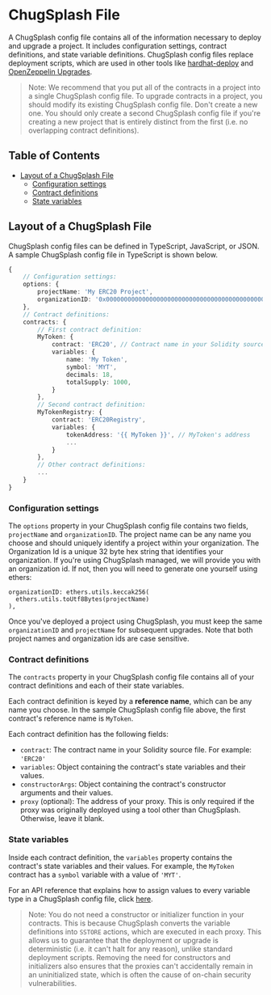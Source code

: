 # ChugSplash File

A ChugSplash config file contains all of the information necessary to deploy and upgrade a project. It includes configuration settings, contract definitions, and state variable definitions. ChugSplash config files replace deployment scripts, which are used in other tools like [hardhat-deploy](https://github.com/wighawag/hardhat-deploy) and [OpenZeppelin Upgrades](https://docs.openzeppelin.com/upgrades-plugins/1.x/#hardhat-usage).

> Note: We recommend that you put all of the contracts in a project into a single ChugSplash config file. To upgrade contracts in a project, you should modify its existing ChugSplash config file. Don't create a new one. You should only create a second ChugSplash config file if you're creating a new project that is entirely distinct from the first (i.e. no overlapping contract definitions).

## Table of Contents

- [Layout of a ChugSplash File](#layout-of-a-chugsplash-file)
  - [Configuration settings](#configuration-settings)
  - [Contract definitions](#contract-definitions)
  - [State variables](#state-variables)

## Layout of a ChugSplash File

ChugSplash config files can be defined in TypeScript, JavaScript, or JSON. A sample ChugSplash config file in TypeScript is shown below.

```ts
{
    // Configuration settings:
    options: {
        projectName: 'My ERC20 Project',
        organizationID: '0x0000000000000000000000000000000000000000000000000000000000000000'
    },
    // Contract definitions:
    contracts: {
        // First contract definition:
        MyToken: {
            contract: 'ERC20', // Contract name in your Solidity source file
            variables: {
                name: 'My Token',
                symbol: 'MYT',
                decimals: 18,
                totalSupply: 1000,
            }
        },
        // Second contract definition:
        MyTokenRegistry: {
            contract: 'ERC20Registry',
            variables: {
                tokenAddress: '{{ MyToken }}', // MyToken's address
                ...
            }
        },
        // Other contract definitions:
        ...
    }
}
```

### Configuration settings

The `options` property in your ChugSplash config file contains two fields, `projectName` and `organizationID`. The project
name can be any name you choose and should uniquely identify a project within your organization. The Organization Id is a
unique 32 byte hex string that identifies your organization. If you're using ChugSplash managed, we will provide you with
an organization id. If not, then you will need to generate one yourself using ethers:
```
organizationID: ethers.utils.keccak256(
  ethers.utils.toUtf8Bytes(projectName)
),
```

Once you've deployed a project using ChugSplash, you must keep the same `organizationID` and `projectName` for subsequent upgrades. Note that both project names and organization ids are case sensitive.

### Contract definitions

The `contracts` property in your ChugSplash config file contains all of your contract definitions and each of their state variables.

Each contract definition is keyed by a **reference name**, which can be any name you choose. In the sample ChugSplash config file above, the first contract's reference name is `MyToken`.

Each contract definition has the following fields:
* `contract`: The contract name in your Solidity source file. For example: `'ERC20'`
* `variables`: Object containing the contract's state variables and their values.
* `constructorArgs`: Object containing the contract's constructor arguments and their values.
* `proxy` (optional): The address of your proxy. This is only required if the proxy was originally deployed using a tool other than ChugSplash. Otherwise, leave it blank.

### State variables

Inside each contract definition, the `variables` property contains the contract's state variables and their values. For example, the `MyToken` contract has a `symbol` variable with a value of `'MYT'`.

For an API reference that explains how to assign values to every variable type in a ChugSplash config file, click [here](https://github.com/chugsplash/chugsplash/blob/develop/docs/variables.md).

> Note: You do not need a constructor or initializer function in your contracts. This is because ChugSplash converts the variable definitions into `SSTORE` actions, which are executed in each proxy. This allows us to guarantee that the deployment or upgrade is deterministic (i.e. it can't halt for any reason), unlike standard deployment scripts. Removing the need for constructors and initializers also ensures that the proxies can't accidentally remain in an uninitialized state, which is often the cause of on-chain security vulnerabilities.
